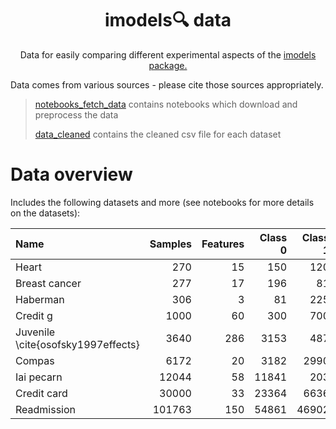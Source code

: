 <h1 align="center"> imodels🔍 data</h1>
<p align="center"> Data for easily comparing different experimental aspects of the <a href="https://github.com/csinva/imodels">imodels package.</a>
</p>

Data comes from various sources - please cite those sources appropriately.

> [notebooks_fetch_data](notebooks_fetch_data) contains notebooks which download and preprocess the data
> 
> [data_cleaned](data_cleaned) contains the cleaned csv file for each dataset

# Data overview
Includes the following datasets and more (see notebooks for more details on the datasets):


| Name                               |   Samples |   Features |   Class 0 |   Class 1 |   Majority class % |
|:-----------------------------------|----------:|-----------:|----------:|----------:|-------------------:|
| Heart                              |       270 |         15 |       150 |       120 |               55.6 |
| Breast cancer                      |       277 |         17 |       196 |        81 |               70.8 |
| Haberman                           |       306 |          3 |        81 |       225 |               73.5 |
| Credit g                           |      1000 |         60 |       300 |       700 |               70   |
| Juvenile \cite{osofsky1997effects} |      3640 |        286 |      3153 |       487 |               86.6 |
| Compas                             |      6172 |         20 |      3182 |      2990 |               51.6 |
| Iai pecarn                         |     12044 |         58 |     11841 |       203 |               98.3 |
| Credit card                        |     30000 |         33 |     23364 |      6636 |               77.9 |
| Readmission                        |    101763 |        150 |     54861 |     46902 |               53.9 |

